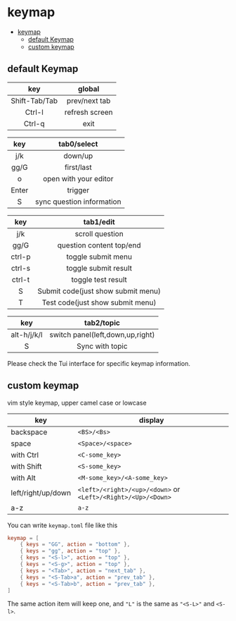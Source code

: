 # keymap

<!--toc:start-->

- [keymap](#keymap)
  - [default Keymap](#default-keymap)
  - [custom keymap](#custom-keymap)
  <!--toc:end-->

## default Keymap

|      key      |     global     |
| :-----------: | :------------: |
| Shift-Tab/Tab | prev/next tab  |
|    Ctrl-l     | refresh screen |
|    Ctrl-q     |      exit      |

|  key  |        tab0/select        |
| :---: | :-----------------------: |
|  j/k  |          down/up          |
| gg/G  |        first/last         |
|   o   |   open with your editor   |
| Enter |          trigger          |
|   S   | sync question information |

|  key   |             tab1/edit              |
| :----: | :--------------------------------: |
|  j/k   |          scroll question           |
|  gg/G  |      question content top/end      |
| ctrl-p |         toggle submit menu         |
| ctrl-s |        toggle submit result        |
| ctrl-t |         toggle test result         |
|   S    | Submit code(just show submit menu) |
|   T    |  Test code(just show submit menu)  |

|     key     |            tab2/topic            |
| :---------: | :------------------------------: |
| alt-h/j/k/l | switch panel(left,down,up,right) |
|      S      |         Sync with topic          |

Please check the Tui interface for specific keymap information.

## custom keymap

vim style keymap, upper camel case or lowcase

| key                | display                                                      |
| ------------------ | ------------------------------------------------------------ |
| backspace          | `<BS>/<Bs>`                                                  |
| space              | `<Space>/<space>`                                            |
| with Ctrl          | `<C-some_key>`                                               |
| with Shift         | `<S-some_key>`                                               |
| with Alt           | `<M-some_key>/<A-some_key>`                                  |
| left/right/up/down | `<left>/<right>/<up>/<down>` or `<Left>/<Right>/<Up>/<Down>` |
| a-z                | `a-z`                                                        |

You can write `keymap.toml` file like this

```toml
keymap = [
    { keys = "GG", action = "bottom" },
    { keys = "gg", action = "top" },
    { keys = "<S-l>", action = "top" },
    { keys = "<S-g>", action = "top" },
    { keys = "<Tab>", action = "next_tab" },
    { keys = "<S-Tab>a", action = "prev_tab" },
    { keys = "<S-Tab>b", action = "prev_tab" },
]
```

The same action item will keep one, and `"L"` is the same as `"<S-L>"` and `<S-l>`.
